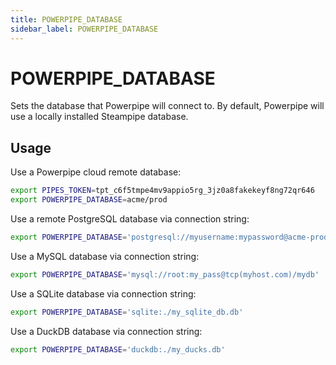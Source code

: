 ```yaml
---
title: POWERPIPE_DATABASE
sidebar_label: POWERPIPE_DATABASE
---
```



# POWERPIPE_DATABASE
Sets the database that Powerpipe will connect to. By default, Powerpipe will use a locally installed Steampipe database.  


## Usage 
Use a Powerpipe cloud remote database:
```bash
export PIPES_TOKEN=tpt_c6f5tmpe4mv9appio5rg_3jz0a8fakekeyf8ng72qr646
export POWERPIPE_DATABASE=acme/prod
```

Use a remote PostgreSQL database via connection string:
```bash
export POWERPIPE_DATABASE='postgresql://myusername:mypassword@acme-prod.apse1.db.cloud.turbot.io:9193/aaa000'
```

Use a MySQL database via connection string:
```bash
export POWERPIPE_DATABASE='mysql://root:my_pass@tcp(myhost.com)/mydb'
```

Use a SQLite database via connection string:
```bash
export POWERPIPE_DATABASE='sqlite:./my_sqlite_db.db'
```

Use a DuckDB database via connection string:
```bash
export POWERPIPE_DATABASE='duckdb:./my_ducks.db'
```




